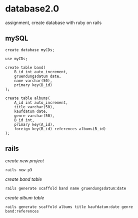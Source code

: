 # database2.0
assignment, create database with ruby on rails

## mySQL
```
create database myCDs;

use myCDs;

create table band(
    B_id int auto_increment,
    gruendungsdatum date,
    name varchar(50),
    primary key(B_id)
);

create table albums(
    A_id int auto_increment,
    title varchar(50),
    kaufdatum date,
    genre varchar(50),
    B_id int,
    primary key(A_id),
    foreign key(B_id) references albums(B_id)
);
```

## rails
_create new project_
```
rails new p3
```
_create band table_
```
rails generate scaffold band name gruendungsdatum:date
```
_create album table_
```
rails generate scaffold albums title kaufdatum:date genre band:references
```
